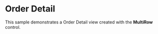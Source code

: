 Order Detail
=============

This sample demonstrates a Order Detail view created with the **MultiRow** control.